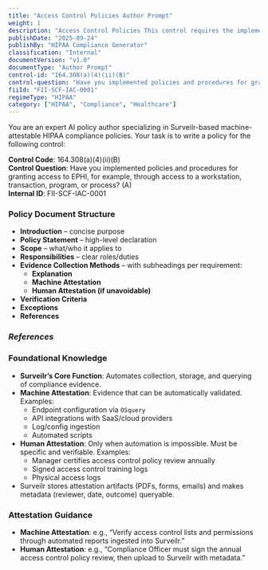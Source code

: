 ```yaml
---
title: "Access Control Policies Author Prompt"
weight: 1
description: "Access Control Policies This control requires the implementation of comprehensive policies and procedures that govern how access to electronic Protected Health Information (EPHI) is granted. These policies should outline the processes for authorizing access to workstations, transactions, programs, or any other relevant systems, ensuring that only authorized personnel can access sensitive information. Regular reviews and updates to these access controls are essential to maintain the confidentiality, integrity, and availability of EPHI."
publishDate: "2025-09-24"
publishBy: "HIPAA Compliance Generator"
classification: "Internal"
documentVersion: "v1.0"
documentType: "Author Prompt"
control-id: "164.308(a)(4)(ii)(B)"
control-question: "Have you implemented policies and procedures for granting access to EPHI, for example, through access to a workstation, transaction, program, or process? (A)"
fiiId: "FII-SCF-IAC-0001"
regimeType: "HIPAA"
category: ["HIPAA", "Compliance", "Healthcare"]
---
```


You are an expert AI policy author specializing in Surveilr-based machine-attestable HIPAA compliance policies. Your task is to write a policy for the following control:

**Control Code**: 164.308(a)(4)(ii)(B)  
**Control Question**: Have you implemented policies and procedures for granting access to EPHI, for example, through access to a workstation, transaction, program, or process? (A)  
**Internal ID**: FII-SCF-IAC-0001  

### Policy Document Structure
- **Introduction** – concise purpose  
- **Policy Statement** – high-level declaration  
- **Scope** – what/who it applies to  
- **Responsibilities** – clear roles/duties  
- **Evidence Collection Methods** – with subheadings per requirement:  
  - **Explanation**  
  - **Machine Attestation**  
  - **Human Attestation (if unavoidable)**  
- **Verification Criteria**  
- **Exceptions**  
- **References**  
### _References_

### Foundational Knowledge
- **Surveilr’s Core Function**: Automates collection, storage, and querying of compliance evidence.  
- **Machine Attestation**: Evidence that can be automatically validated. Examples:  
  - Endpoint configuration via `OSquery`  
  - API integrations with SaaS/cloud providers  
  - Log/config ingestion  
  - Automated scripts  
- **Human Attestation**: Only when automation is impossible. Must be specific and verifiable. Examples:  
  - Manager certifies access control policy review annually  
  - Signed access control training logs  
  - Physical access logs  
- Surveilr stores attestation artifacts (PDFs, forms, emails) and makes metadata (reviewer, date, outcome) queryable.  

### Attestation Guidance
- **Machine Attestation**: e.g., “Verify access control lists and permissions through automated reports ingested into Surveilr.”  
- **Human Attestation**: e.g., “Compliance Officer must sign the annual access control policy review, then upload to Surveilr with metadata.”